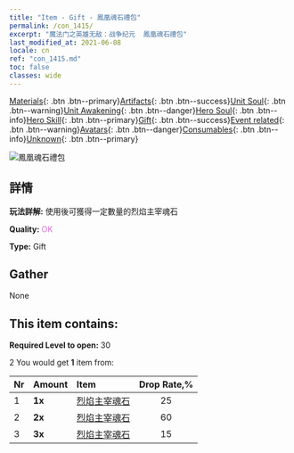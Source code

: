 ```yaml
---
title: "Item - Gift - 鳳凰魂石禮包"
permalink: /con_1415/
excerpt: "魔法门之英雄无敌：战争纪元  鳳凰魂石禮包"
last_modified_at: 2021-06-08
locale: cn
ref: "con_1415.md"
toc: false
classes: wide
---
```

 [Materials](/ItemsCN/){: .btn .btn--primary}[Artifacts](/ItemsCN/Artifacts/){: .btn .btn--success}[Unit Soul](/ItemsCN/UnitSoul/){: .btn .btn--warning}[Unit Awakening](/ItemsCN/UnitAwakening/){: .btn .btn--danger}[Hero Soul](/ItemsCN/HeroSoul/){: .btn .btn--info}[Hero Skill](/ItemsCN/HeroSkill/){: .btn .btn--primary}[Gift](/ItemsCN/Gift/){: .btn .btn--success}[Event related](/ItemsCN/Events/){: .btn .btn--warning}[Avatars](/ItemsCN/Avatars/){: .btn .btn--danger}[Consumables](/ItemsCN/Consumables/){: .btn .btn--info}[Unknown](/ItemsCN/Unknown/){: .btn .btn--primary}

 ![鳳凰魂石禮包](/images/t/i_907028.png)

## 詳情
 **玩法詳解:** 使用後可獲得一定數量的烈焰主宰魂石

 **Quality:** <span style="color: #DA70D6">OK</span>

 **Type:** Gift

## Gather

  None

## This item contains:

 **Required Level to open:** 30

 2 You would get **1** item  from:

  | Nr | Amount |     Item    | Drop Rate,% |
  |:---|:-------|:------------|:---------:|
  | 1 |  **1x** | [烈焰主宰魂石](/cn/Items/unt_348/) | 25 | 
  | 2 |  **2x** | [烈焰主宰魂石](/cn/Items/unt_348/) | 60 | 
  | 3 |  **3x** | [烈焰主宰魂石](/cn/Items/unt_348/) | 15 | 

